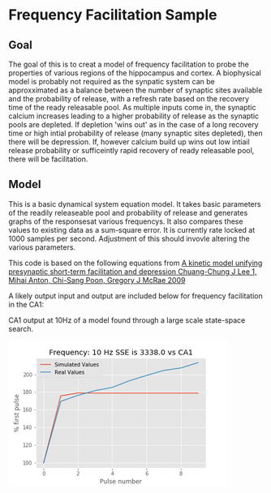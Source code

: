 # Frequency Facilitation Sample

## Goal

The goal of this is to creat a model of frequency facilitation to probe the properties of various regions of the hippocampus and cortex. A biophysical model is probably not required as the synpatic system can be approxximated as a balance between the number of synaptic sites available and the probability of release, with a refresh rate based on the recovery time of the ready releasable pool. As multiple inputs come in, the synaptic calcium increases leading to a higher probability of release as the synaptic pools are depleted. If depletion 'wins out' as in the case of a long recovery time or high intial probability of release (many synaptic sites depleted), then there will be depression. If, however calcium build up wins out low intiail release probability or sufficeintly rapid recovery of ready releasable pool, there will be facilitation.


## Model

This is a basic dynamical system equation model. It takes basic parameters of the readily releaseable pool and probability of release and generates graphs of the responsesat various frequencys. It also compares these values to existing data as a sum-square error. It is currently rate locked at 1000 samples per second. Adjustment of this should invovle altering the various parameters.

This code is based on the following equations from [A kinetic model unifying presynaptic short-term facilitation and depression Chuang-Chung J Lee 1, Mihai Anton, Chi-Sang Poon, Gregory J McRae 2009](https://pubmed.ncbi.nlm.nih.gov/19093195/)

A likely output input and output are included below for frequency facilitation in the CA1:

CA1 output at 10Hz of a model found through a large scale state-space search.

![png](FF%2010%20Hz.png) 


